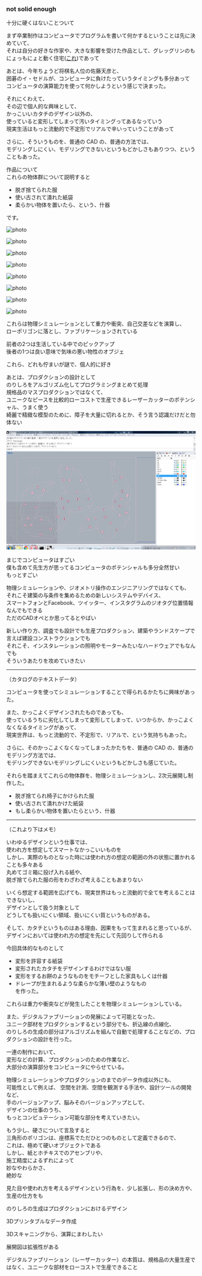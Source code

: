 ### not solid enough  


十分に硬くはないことついて  


まず卒業制作はコンピュータでプログラムを書いて何かするということは先に決めていて、  
それは自分の好きな作家や、大きな影響を受けた作品として、グレッグリンのもにょっもにょと動く住宅([これ](https://www.youtube.com/watch?v=59wFguSjorA))であって  


あとは、今年ちょうど将棋名人位の佐藤天彦と、  
囲碁のイ・セドルが、コンピュータに負けたっていうタイミングも多分あって  
コンピュータの演算能力を使って何かしようという感じで決まった。  


それにくわえて、  
その辺で個人的な興味として、  
かっこいいカタチのデザイン以外の、  
使っていると変形してしまって汚いタイミングってあるなっていう  
現実生活はもっと流動的で不定形でリアルで辛いっていうことがあって  


さらに、そういうものを、普通の CAD の、普通の方法では、  
モデリングしにくい、モデリングできないというもどかしさもありつつ、ということもあった。  


作品について  
これらの物体群について説明すると  

- 脱ぎ捨てられた服  
- 使い古されて潰れた紙袋  
- 柔らかい物体を置いたら、という、什器  

です。

![photo](photo/171222-05.jpg)  

![photo](photo/171222-04.jpg)  

![photo](photo/171222-02.jpg)  

![photo](photo/171222-06.jpg)  

![photo](photo/171222-03.jpg)  

![photo](photo/171222-07.jpg)  

![photo](photo/171222-0.jpg)  

![photo](photo/171222-01.jpg)  



これらは物理シミュレーションとして重力や衝突、自己交差などを演算し、  
ローポリゴンに落とし、ファブリケーションされている


前者の2つは生活している中でのピックアップ  
後者の1つは良い意味で気味の悪い物性のオブジェ  


これら、どれも佇まいが謎で、個人的に好き  


あとは、プロダクションの設計として  
のりしろをアルゴリズム化してプログラミングまとめて処理  
規格品のマスプロダクションではなくて、  
ユニークなピースを比較的ローコストで生産できるレーザーカッターのポテンシャル、うまく使う  
綺麗で精緻な模型のために、障子を大量に切れるとか、そう言う認識だけだと勿体ない  

![photo](photo/171211-Cut-Box-07.jpg)


まじでコンピュータはすごい  
僕も含めて先生方が思ってるコンピュータのポテンシャルも多分全然甘い  
もっとすごい  


物理シミュレーションや、ジオメトリ操作のエンジニアリングではなくても、  
それこそ建築の与条件を集めるための新しいシステムやデバイス、  
スマートフォンとFacebook、ツイッター、インスタグラムのジオタグ位置情報なんでもできる  
ただのCADオペとか思ってるとやばい  


新しい作り方、調査でも設計でも生産プロダクション、建築やランドスケープで言えば建設コンストラクションでも  
それこそ、インスタレーションの照明やモーターみたいなハードウェアでもなんでも  
そういうあたりを攻めていきたい  



---  


（カタログのテキストデータ）  

コンピュータを使ってシミュレーションすることで得られるかたちに興味があった。  

また、かっこよくデザインされたものであっても、  
使っているうちに劣化してしまって変形してしまって、いつからか、かっこよくなくなるタイミングがあって、  
現実世界は、もっと流動的で、不定形で、リアルで、という気持ちもあった。  

さらに、そのかっこよくなくなってしまったかたちを、普通の CAD の、普通のモデリング方法では、  
モデリングできないモデリングしにくいというもどかしさも感じていた。  

それらを踏まえてこれらの物体群を、物理シミュレーションし、2次元展開し制作した。  
- 脱ぎ捨てられ椅子にかけられた服  
- 使い古されて潰れかけた紙袋  
- もし柔らかい物体を置いたらという、什器  


---  


（これより下はメモ）


いわゆるデザインという仕事では、  
使われ方を想定してスマートなかっこいいものを  
しかし、実際のものとなった時には使われ方の想定の範囲の外の状態に置かれることも多々ある  
丸めてゴミ箱に投げ入れる紙や、  
脱ぎ捨てられた服の形をわざわざ考えることもあまりない  

いくら想定する範囲を広げても、現実世界はもっと流動的で全てを考えることはできないし、  
デザインとして扱う対象として  
どうしても扱いにくい領域、扱いにくい質というものがある。  

そして、カタチというものはある理由、因果をもって生まれると思っているが、  
デザインにおいては使われ方の想定を先にして先回りして作られる  

今回具体的なものとして  
- 変形を許容する紙袋  
- 変形されたカタチをデザインするわけではない服  
- 変形をするお餅のようなものをモチーフとした家具もしくは什器  
- ドレープが生まれるような柔らかな薄い壁のようなもの  
を作った。  


これらは重力や衝突などが発生したことを物理シミュレーションしている。  


また、デジタルファブリーションの発展によって可能となった、  
ユニーク部材をプロダクションするという部分でも、折込線の点線化、  
のりしろの生成の部分はアルゴリズムを組んで自動で処理することなどの、プロダクションの設計を行った。  

一連の制作において、  
変形などの計算、プロダクションのための作業など、  
大部分の演算部分をコンピュータにやらせている。  

物理シミュレーションやプロダクションのまでのデータ作成以外にも、  
可能性として例えば、 空間を計測、空間を観測する手法や、設計ツールの開発など、  
手のバージョンアップ、脳みそのバージョンアップとして、  
デザインの仕事のうち、  
もっとコンピュテーション可能な部分を考えていきたい。  






もう少し、硬さについて言及すると  
三角形のポリゴンは、座標系でただひとつのものとして定義できるので、  
これは、極めて硬いオブジェクトである  
しかし、紙とホチキスでのアセンブリや、  
施工精度によるずれによって  
妙なやわらかさ、  
絶妙な  


見た目や使われ方を考えるデザインという行為を、少し拡張し、形の決め方や、生産の仕方をも  



のりしろの生成はプロダクションにおけるデザイン  


3Dプリンタブルなデータ作成  

3Dスキャニングから、演算にまわしたい  

展開図は拡張性がある  

デジタルファブリーション（レーザーカッター）の本質は、規格品の大量生産ではなく、ユニークな部材をローコストで生産できること  
